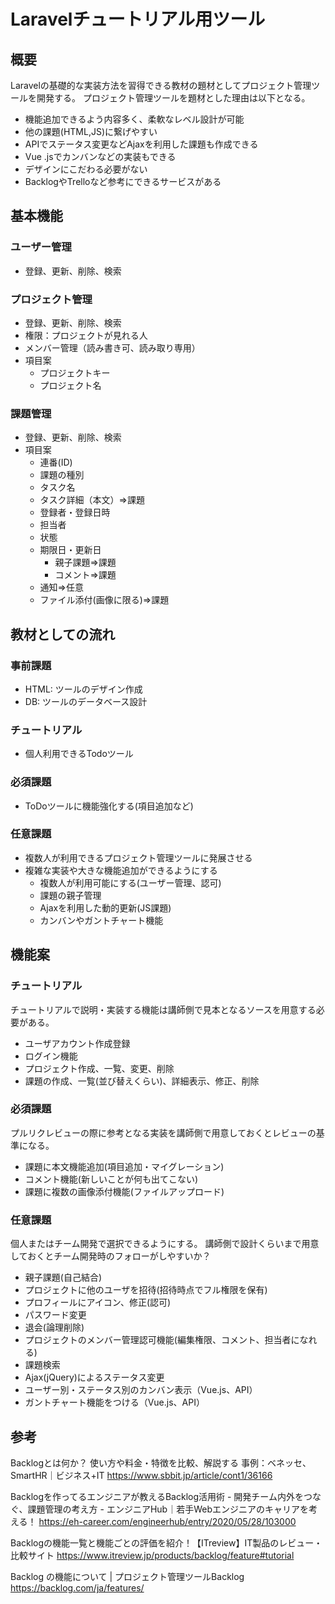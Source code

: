 # Laravelチュートリアル用ツール

## 概要

Laravelの基礎的な実装方法を習得できる教材の題材としてプロジェクト管理ツールを開発する。
プロジェクト管理ツールを題材とした理由は以下となる。

- 機能追加できるよう内容多く、柔軟なレベル設計が可能
- 他の課題(HTML,JS)に繋げやすい
- APIでステータス変更などAjaxを利用した課題も作成できる
- Vue .jsでカンバンなどの実装もできる
- デザインにこだわる必要がない
- BacklogやTrelloなど参考にできるサービスがある


## 基本機能

### ユーザー管理

- 登録、更新、削除、検索

### プロジェクト管理

- 登録、更新、削除、検索
- 権限：プロジェクトが見れる人
- メンバー管理（読み書き可、読み取り専用）
- 項目案
  - プロジェクトキー
  - プロジェクト名

### 課題管理

- 登録、更新、削除、検索
- 項目案
  - 連番(ID)
  - 課題の種別
  - タスク名
  - タスク詳細（本文）⇒課題
  - 登録者・登録日時
  - 担当者
  - 状態
  - 期限日・更新日
    - 親子課題⇒課題
    - コメント⇒課題
  - 通知⇒任意
  - ファイル添付(画像に限る)⇒課題


## 教材としての流れ

### 事前課題

- HTML: ツールのデザイン作成
- DB: ツールのデータベース設計

### チュートリアル

- 個人利用できるTodoツール

### 必須課題

- ToDoツールに機能強化する(項目追加など)

### 任意課題

- 複数人が利用できるプロジェクト管理ツールに発展させる
- 複雑な実装や大きな機能追加ができるようにする
  - 複数人が利用可能にする(ユーザー管理、認可)
  - 課題の親子管理
  - Ajaxを利用した動的更新(JS課題)
  - カンバンやガントチャート機能


## 機能案

### チュートリアル

チュートリアルで説明・実装する機能は講師側で見本となるソースを用意する必要がある。

- ユーザアカウント作成登録
- ログイン機能
- プロジェクト作成、一覧、変更、削除
- 課題の作成、一覧(並び替えくらい)、詳細表示、修正、削除

### 必須課題

プルリクレビューの際に参考となる実装を講師側で用意しておくとレビューの基準になる。

- 課題に本文機能追加(項目追加・マイグレーション)
- コメント機能(新しいことが何も出てこない)
- 課題に複数の画像添付機能(ファイルアップロード)

### 任意課題

個人またはチーム開発で選択できるようにする。
講師側で設計くらいまで用意しておくとチーム開発時のフォローがしやすいか？

- 親子課題(自己結合)
- プロジェクトに他のユーザを招待(招待時点でフル権限を保有)
- プロフィールにアイコン、修正(認可)
- パスワード変更
- 退会(論理削除)
- プロジェクトのメンバー管理認可機能(編集権限、コメント、担当者になれる)
- 課題検索
- Ajax(jQuery)によるステータス変更
- ユーザー別・ステータス別のカンバン表示（Vue.js、API）
- ガントチャート機能をつける（Vue.js、API）


## 参考

Backlogとは何か？ 使い方や料金・特徴を比較、解説する 事例：ベネッセ、SmartHR｜ビジネス+IT
https://www.sbbit.jp/article/cont1/36166

Backlogを作ってるエンジニアが教えるBacklog活用術 - 開発チーム内外をつなぐ、課題管理の考え方 - エンジニアHub｜若手Webエンジニアのキャリアを考える！
https://eh-career.com/engineerhub/entry/2020/05/28/103000

Backlogの機能一覧と機能ごとの評価を紹介！【ITreview】IT製品のレビュー・比較サイト
https://www.itreview.jp/products/backlog/feature#tutorial

Backlog の機能について | プロジェクト管理ツールBacklog
https://backlog.com/ja/features/